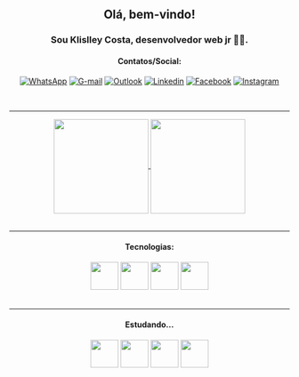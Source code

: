 <div align="center">
  
## Olá, bem-vindo! 
### Sou Klislley Costa, desenvolvedor web jr 🧑‍💻.
  
#### Contatos/Social: 
[![WhatsApp](https://img.shields.io/badge/WhatsApp-25D366?style=for-the-badge&logo=whatsapp&logoColor=white)](https://api.whatsapp.com/send?phone=5541998840043&text=Ol%C3%A1%2C%20em%20breve%20responderei!)
[![G-mail](https://img.shields.io/badge/Gmail-D14836?style=for-the-badge&logo=gmail&logoColor=white)](mailto:axelklislley@gmail.com?)
[![Outlook](https://img.shields.io/badge/Microsoft_Outlook-0078D4?style=for-the-badge&logo=microsoft-outlook&logoColor=white)](mailto:klislley@outlook.com.br?)
[![Linkedin](https://img.shields.io/badge/LinkedIn-0077B5?style=for-the-badge&logo=linkedin/in&logoColor=white)](https://linkedin.com/in/klislley)
[![Facebook](https://img.shields.io/badge/Facebook-1877F2?style=for-the-badge&logo=facebook&logoColor=white)](https://pt-br.facebook.com/klislleyaxel)
[![Instagram](https://img.shields.io/badge/Instagram-E4405F?style=for-the-badge&logo=instagram&logoColor=white)](https://www.instagram.com/axelklislley)

</div>

<br/>

<div align="center">

  ---
  
  <a href="#">
    <img height="170em" align="center" src="https://github-readme-stats.vercel.app/api?username=klislley&show_icons=true&theme=tokyonight" />
  </a>
  
  <a href="#">
    <img height="170em" align="center" src="https://github-readme-stats.vercel.app/api/top-langs/?username=klislley&layout=compact&theme=tokyonight" />
  </a>

</div>

<br/>


<div align="center" styles="display: inline_block">

  ---
  
  #### Tecnologias:
  
  <img src="https://cdn.jsdelivr.net/gh/devicons/devicon/icons/html5/html5-original.svg" width="50" heigth="50"/>
  <img src="https://cdn.jsdelivr.net/gh/devicons/devicon/icons/css3/css3-original.svg" width="50" heigth="50"/>
  <img src="https://cdn.jsdelivr.net/gh/devicons/devicon/icons/javascript/javascript-original.svg" width="50" heigth="50"/>
  <img src="https://cdn.jsdelivr.net/gh/devicons/devicon/icons/nodejs/nodejs-original.svg" width="50" heigth="50"/>

</div>

<br/>

<div align="center" styles="display: inline_block">

  ---
  
  #### Estudando...

  <img src="https://cdn.jsdelivr.net/gh/devicons/devicon/icons/jquery/jquery-plain-wordmark.svg" width="50" heigth="50"/>
  <img src="https://cdn.jsdelivr.net/gh/devicons/devicon/icons/react/react-original.svg" width="50" heigth="50"/>
  <img src="https://cdn.jsdelivr.net/gh/devicons/devicon/icons/bootstrap/bootstrap-original.svg" width="50" heigth="50"/>
  <img src="https://cdn.jsdelivr.net/gh/devicons/devicon/icons/php/php-original.svg" width="50" heigth="50"/>

</div>

